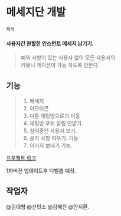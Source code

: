 

# 메세지단 개발

`목적`

#### 사용자간 원할한 인스턴트 메세지 남기기. 

> 예외 사항이 있는 사용자 없이 모든 사용자의    
> 커뮤니 케이션이 가능 하도록 만든다. 

## 기능

>  1. 메세지
>  2. 이모티콘
>  3. 다른 채팅방으로의 이동
>  4. 채팅방 푸쉬 알림 안받기. 
>  5. 참여중인 사용자 보기.
>6. 공지 사항 띠우기. 기능
>  7. 이미지 보내기 기능. 
>


[프로젝트 링크](https://github.com/jacob-modoo/modooGuide/projects/8#column-6058247)

1차버전 업데이트후 디벨롭 예정. 



## 작업자

@김대형 @신민소 @김혜진 @안지환. 